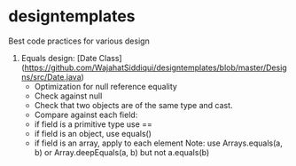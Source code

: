 # designtemplates
Best code practices for various design

1. Equals design: [Date Class] (https://github.com/WajahatSiddiqui/designtemplates/blob/master/Designs/src/Date.java)
   * Optimization for null reference equality
   * Check against null
   * Check that two objects are of the same type and cast.
   * Compare against each field:
   	- if field is a primitive type use ==
	- if field is an object, use equals()
	- if field is an array, apply to each element
	Note: use Arrays.equals(a, b) or Array.deepEquals(a, b) but not a.equals(b)
